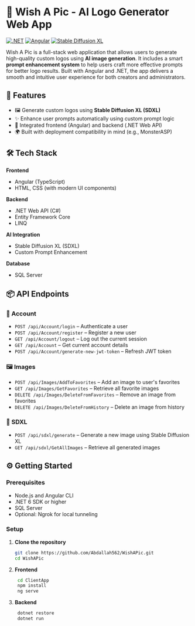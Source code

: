 
# 🎨 Wish A Pic - AI Logo Generator Web App

<!-- Badges -->
[![.NET](https://img.shields.io/badge/.NET-7-5C2D91?logo=dotnet)](https://dotnet.microsoft.com)
[![Angular](https://img.shields.io/badge/Angular-15-DD0031?logo=angular)](https://angular.io)
[![Stable Diffusion XL](https://img.shields.io/badge/Stable_Diffusion-XL_1.0-FF6F00)](https://stability.ai)

Wish A Pic is a full-stack web application that allows users to generate high-quality custom logos using **AI image generation**. It includes a smart **prompt enhancement system** to help users craft more effective prompts for better logo results. Built with Angular and .NET, the app delivers a smooth and intuitive user experience for both creators and administrators.




## 🚀 Features

- 🖼️ Generate custom logos using **Stable Diffusion XL (SDXL)**
- ✨ Enhance user prompts automatically using custom prompt logic
- 🔗 Integrated frontend (Angular) and backend (.NET Web API)
- 🌍 Built with deployment compatibility in mind (e.g., MonsterASP)



## 🛠️ Tech Stack

**Frontend**
- Angular (TypeScript)
- HTML, CSS (with modern UI components)

**Backend**
- .NET Web API (C#)
- Entity Framework Core
- LINQ

**AI Integration**
- Stable Diffusion XL (SDXL)
- Custom Prompt Enhancement 

**Database**
- SQL Server

## 📦 API Endpoints

### 👤 Account
- `POST /api/Account/login` – Authenticate a user
- `POST /api/Account/register` – Register a new user
- `GET /api/Account/logout` – Log out the current session
- `GET /api/Account` – Get current account details
- `POST /api/Account/generate-new-jwt-token` – Refresh JWT token

### 🖼️ Images
- `POST /api/Images/AddToFavorites` – Add an image to user's favorites
- `GET /api/Images/GetFavorites` – Retrieve all favorite images
- `DELETE /api/Images/DeleteFromFavorites` – Remove an image from favorites
- `DELETE /api/Images/DeleteFromHistory` – Delete an image from history

### 🧠 SDXL
- `POST /api/sdxl/generate` – Generate a new image using Stable Diffusion XL
- `GET /api/sdxl/GetAllImages` – Retrieve all generated images


## ⚙️ Getting Started

### Prerequisites

- Node.js and Angular CLI
- .NET 6 SDK or higher
- SQL Server
- Optional: Ngrok for local tunneling

### Setup

1. **Clone the repository**
   ```bash
   git clone https://github.com/Abdallah562/WishAPic.git
   cd WishAPic
   ```

2. **Frontend**
   ```bash
    cd ClientApp
    npm install
    ng serve
    ```

3. **Backend**
   ```bash
    dotnet restore
    dotnet run
    ```

